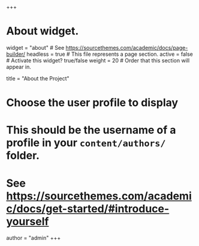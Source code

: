 +++
# About widget.
widget = "about"  # See https://sourcethemes.com/academic/docs/page-builder/
headless = true  # This file represents a page section.
active = false    # Activate this widget? true/false
weight = 20  # Order that this section will appear in.

title = "About the Project"

# Choose the user profile to display
# This should be the username of a profile in your `content/authors/` folder.
# See https://sourcethemes.com/academic/docs/get-started/#introduce-yourself
author = "admin"
+++
